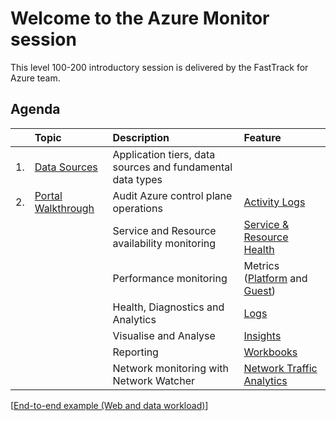 # Welcome to the Azure Monitor session
This level 100-200 introductory session is delivered by the FastTrack for Azure team.

## Agenda

|         | Topic                                                                                                         | Description																										| Feature  
| :-----  |:-----																										                                                      | :----------                                                   | :--------
|1.       | [Data Sources](https://docs.microsoft.com/en-us/azure/azure-monitor/platform/data-sources#application-tiers)  | Application tiers, data sources and fundamental data types    | 
|2.       | [Portal Walkthrough](https://docs.microsoft.com/en-us/azure/azure-monitor/) </br>                             | Audit Azure control plane operations                          | [Activity Logs](https://docs.microsoft.com/en-us/azure/azure-monitor/platform/activity-log)
|         |                                                                                                               | Service and Resource availability monitoring                  | [Service & Resource Health](https://docs.microsoft.com/en-us/azure/service-health/)																	
|         |                                                                                                               | Performance monitoring                                        | Metrics ([Platform](https://docs.microsoft.com/en-us/azure/azure-monitor/platform/data-platform-metrics) and [Guest](https://docs.microsoft.com/en-us/azure/azure-monitor/platform/diagnostics-extension-overview))													
|         |                                                                                                               | Health, Diagnostics and Analytics                             | [Logs](https://docs.microsoft.com/en-us/azure/azure-monitor/platform/data-platform-logs)															
|         |                                                                                                               | Visualise and Analyse                                         | [Insights](https://docs.microsoft.com/en-us/azure/azure-monitor/insights/insights-overview)														
|         |                                                                                                               | Reporting                                                     | [Workbooks](https://docs.microsoft.com/en-us/azure/azure-monitor/platform/workbooks-overview)													
|         |  	                                                                                                            | Network monitoring with Network Watcher                       |[Network Traffic Analytics](https://docs.microsoft.com/en-us/azure/network-watcher/traffic-analytics) </br> 					

[[End-to-end example (Web and data workload)](SAMPLE.md)]

